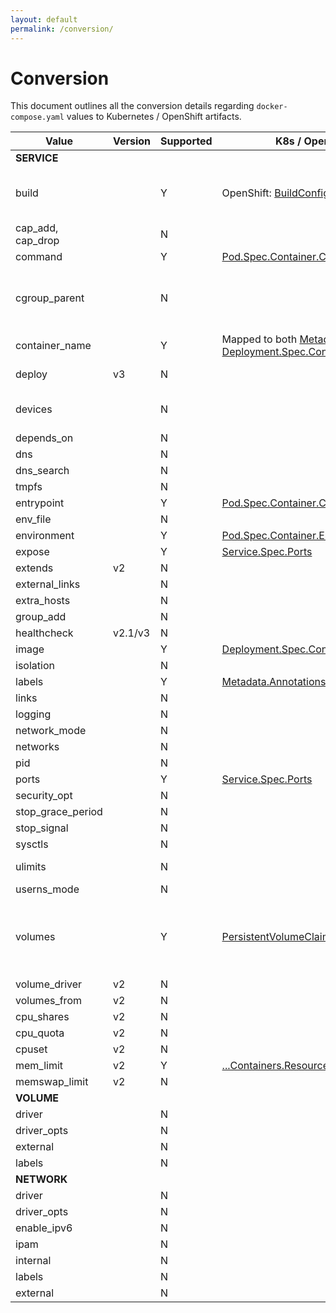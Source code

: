 ```yaml
---
layout: default
permalink: /conversion/
---
```


# Conversion

This document outlines all the conversion details regarding `docker-compose.yaml` values to Kubernetes / OpenShift artifacts.

| Value | Version | Supported | K8s / OpenShift | Notes |
|-------------------|---------|-----------|--------------------------------------------------------------------------------------------------------------------------------------------------------------------------------------------------------------------------------------------------------------------------|-----------------------------------------------------------------------------------------------------------------------------|
| __SERVICE__ |  |  |  |  |
| build |  | Y | OpenShift: [BuildConfig](https://docs.openshift.com/enterprise/3.1/dev_guide/builds.html#defining-a-buildconfig) | Converts, but local builds are not yet supported. See issue [97](https://github.com/kubernetes-incubator/kompose/issues/97) |
| cap_add, cap_drop |  | N |  |  |
| command |  | Y | [Pod.Spec.Container.Command](https://kubernetes.io/docs/api-reference/v1/definitions/#_v1_container) |  |
| cgroup_parent |  | N |  | No compatibility with Kubernetes / OpenShift. Limited use-cases with Docker. |
| container_name |  | Y | Mapped to both [Metadata.Name](https://github.com/kubernetes/community/blob/master/contributors/design-proposals/identifiers.md) and [Deployment.Spec.Containers.Name](https://github.com/kubernetes/community/blob/master/contributors/design-proposals/identifiers.md) |  |
| deploy | v3 | N |  | Upcoming support started |
| devices |  | N |  | Not supported within Kubernetes, see this [issue](https://github.com/kubernetes/kubernetes/issues/5607) |
| depends_on |  | N |  |  |
| dns |  | N |  |  |
| dns_search |  | N |  |  |
| tmpfs |  | N |  |  |
| entrypoint |  | Y | [Pod.Spec.Container.Command](https://kubernetes.io/docs/api-reference/v1/definitions/#_v1_container) | Same as `command` |
| env_file |  | N |  |  |
| environment |  | Y | [Pod.Spec.Container.Env](https://kubernetes.io/docs/api-reference/v1/definitions/#_v1_envvar) |  |
| expose |  | Y | [Service.Spec.Ports](https://kubernetes.io/docs/api-reference/v1/definitions/#_v1_containerport) |  |
| extends | v2 | N |  |  |
| external_links |  | N |  |  |
| extra_hosts |  | N |  |  |
| group_add |  | N |  |  |
| healthcheck | v2.1/v3 | N |  |  |
| image |  | Y | [Deployment.Spec.Containers.Image](https://kubernetes.io/docs/api-reference/v1/definitions/#_v1_container) |  |
| isolation |  | N |  |  |
| labels |  | Y | [Metadata.Annotations](https://kubernetes.io/docs/api-reference/v1/definitions/#_v1_objectmeta) |  |
| links |  | N |  |  |
| logging |  | N |  |  |
| network_mode |  | N |  |  |
| networks |  | N |  |  |
| pid |  | N |  |  |
| ports |  | Y | [Service.Spec.Ports](https://kubernetes.io/docs/api-reference/v1/definitions/#_v1_containerport) |  |
| security_opt |  | N |  |  |
| stop_grace_period |  | N |  |  |
| stop_signal |  | N |  |  |
| sysctls |  | N |  |  |
| ulimits |  | N |  | See this [issue](https://github.com/kubernetes/kubernetes/issues/3595) on the k8s repo |
| userns_mode |  | N |  |  |
| volumes |  | Y | [PersistentVolumeClaim](https://kubernetes.io/docs/api-reference/v1/definitions/#_v1_PersistentVolumeClaim) | Creates a PersistentVolumeClaim. Can only be created if there is already a PersistentVolume within the cluster |
| volume_driver | v2 | N |  |  |
| volumes_from | v2 | N |  |  |
| cpu_shares | v2 | N |  |  |
| cpu_quota | v2 | N |  |  |
| cpuset | v2 | N |  |  |
| mem_limit | v2 | Y | [...Containers.Resources.Limits.Memory](https://kubernetes.io/docs/api-reference/v1/definitions/#_v1_resourcefieldselector) |  |
| memswap_limit | v2 | N |  | Use `mem_limit` |
| __VOLUME__ |  |  |  |  |
| driver |  | N |  |  |
| driver_opts |  | N |  |  |
| external |  | N |  |  |
| labels |  | N |  |  |
| __NETWORK__ |  |  |  |  |
| driver |  | N |  |  |
| driver_opts |  | N |  |  |
| enable_ipv6 |  | N |  |  |
| ipam |  | N |  |  |
| internal |  | N |  |  |
| labels |  | N |  |  |
| external |  | N |  |  |
